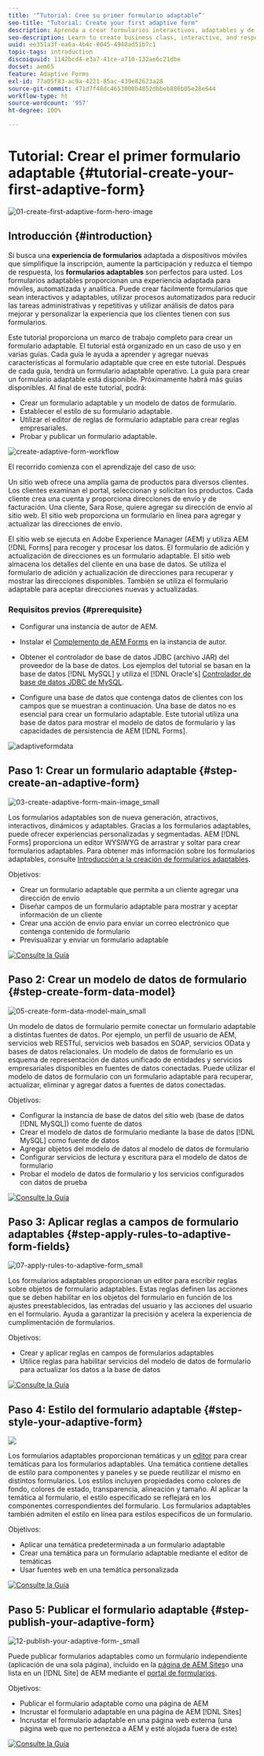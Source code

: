 ```yaml
---
title: '“Tutorial: Cree su primer formulario adaptable”'
seo-title: "Tutorial: Create your first adaptive form"
description: Aprenda a crear formularios interactivos, adaptables y de clase empresarial.
seo-description: Learn to create business class, interactive, and responsive forms.
uuid: ee351a3f-ea6a-4b4c-8045-4948ad51b7c1
topic-tags: introduction
discoiquuid: 1142bcd4-e3a7-41ce-a710-132ae6c21dbe
docset: aem65
feature: Adaptive Forms
exl-id: 77a05f83-ac9a-4221-85ac-439e82623a28
source-git-commit: 471d7f48dc4653000b4852dbbeb886b05e28e644
workflow-type: ht
source-wordcount: '957'
ht-degree: 100%

---
```


# Tutorial: Crear el primer formulario adaptable {#tutorial-create-your-first-adaptive-form}

![01-create-first-adaptive-form-hero-image](assets/01-create-first-adaptive-form-hero-image.png)

## Introducción {#introduction}

Si busca una **experiencia de formularios** adaptada a dispositivos móviles que simplifique la inscripción, aumente la participación y reduzca el tiempo de respuesta, los **formularios adaptables** son perfectos para usted. Los formularios adaptables proporcionan una experiencia adaptada para móviles, automatizada y analítica. Puede crear fácilmente formularios que sean interactivos y adaptables, utilizar procesos automatizados para reducir las tareas administrativas y repetitivas y utilizar análisis de datos para mejorar y personalizar la experiencia que los clientes tienen con sus formularios.

Este tutorial proporciona un marco de trabajo completo para crear un formulario adaptable. El tutorial está organizado en un caso de uso y en varias guías. Cada guía le ayuda a aprender y agregar nuevas características al formulario adaptable que cree en este tutorial. Después de cada guía, tendrá un formulario adaptable operativo. La guía para crear un formulario adaptable está disponible. Próximamente habrá más guías disponibles. Al final de este tutorial, podrá:

* Crear un formulario adaptable y un modelo de datos de formulario.
* Establecer el estilo de su formulario adaptable.
* Utilizar el editor de reglas de formulario adaptable para crear reglas empresariales.
* Probar y publicar un formulario adaptable.

![create-adaptive-form-workflow](assets/create-daptive-form-workflow.png)

El recorrido comienza con el aprendizaje del caso de uso:

Un sitio web ofrece una amplia gama de productos para diversos clientes. Los clientes examinan el portal, seleccionan y solicitan los productos. Cada cliente crea una cuenta y proporciona direcciones de envío y de facturación. Una cliente, Sara Rose, quiere agregar su dirección de envío al sitio web. El sitio web proporciona un formulario en línea para agregar y actualizar las direcciones de envío.

El sitio web se ejecuta en Adobe Experience Manager (AEM) y utiliza AEM [!DNL Forms] para recoger y procesar los datos. El formulario de adición y actualización de direcciones es un formulario adaptable. El sitio web almacena los detalles del cliente en una base de datos. Se utiliza el formulario de adición y actualización de direcciones para recuperar y mostrar las direcciones disponibles. También se utiliza el formulario adaptable para aceptar direcciones nuevas y actualizadas.

### Requisitos previos {#prerequisite}

* Configurar una instancia de autor de AEM.
* Instalar el [Complemento de AEM Forms](../../forms/using/installing-configuring-aem-forms-osgi.md) en la instancia de autor.
* Obtener el controlador de base de datos JDBC (archivo JAR) del proveedor de la base de datos. Los ejemplos del tutorial se basan en la base de datos [!DNL MySQL] y utiliza el [!DNL Oracle's] [Controlador de base de datos JDBC de MySQL](https://dev.mysql.com/downloads/connector/j/5.1.html).

* Configure una base de datos que contenga datos de clientes con los campos que se muestran a continuación. Una base de datos no es esencial para crear un formulario adaptable. Este tutorial utiliza una base de datos para mostrar el modelo de datos de formulario y las capacidades de persistencia de AEM [!DNL Forms].

![adaptiveformdata](assets/adaptiveformdata.png)

## Paso 1: Crear un formulario adaptable {#step-create-an-adaptive-form}

![03-create-adaptive-form-main-image_small](assets/03-create-adaptive-form-main-image_small.png)

Los formularios adaptables son de nueva generación, atractivos, interactivos, dinámicos y adaptables. Gracias a los formularios adaptables, puede ofrecer experiencias personalizadas y segmentadas. AEM [!DNL Forms] proporciona un editor WYSIWYG de arrastrar y soltar para crear formularios adaptables. Para obtener más información sobre los formularios adaptables, consulte [Introducción a la creación de formularios adaptables](../../forms/using/introduction-forms-authoring.md).

Objetivos:

* Crear un formulario adaptable que permita a un cliente agregar una dirección de envío
* Diseñar campos de un formulario adaptable para mostrar y aceptar información de un cliente
* Crear una acción de envío para enviar un correo electrónico que contenga contenido de formulario
* Previsualizar y enviar un formulario adaptable

[![Consulte la Guía](https://helpx.adobe.com/content/dam/help/en/marketing-cloud/how-to/digital-foundation/_jcr_content/main-pars/image_1250343773/see-the-guide-sm.png)](create-adaptive-form.md)

## Paso 2: Crear un modelo de datos de formulario {#step-create-form-data-model}

![05-create-form-data-model-main_small](assets/05-create-form-data-model-main_small.png)

Un modelo de datos de formulario permite conectar un formulario adaptable a distintas fuentes de datos. Por ejemplo, un perfil de usuario de AEM, servicios web RESTful, servicios web basados en SOAP, servicios OData y bases de datos relacionales. Un modelo de datos de formulario es un esquema de representación de datos unificado de entidades y servicios empresariales disponibles en fuentes de datos conectadas. Puede utilizar el modelo de datos de formulario con un formulario adaptable para recuperar, actualizar, eliminar y agregar datos a fuentes de datos conectadas.

Objetivos:

* Configurar la instancia de base de datos del sitio web (base de datos [!DNL MySQL]) como fuente de datos
* Crear el modelo de datos de formulario mediante la base de datos [!DNL MySQL] como fuente de datos
* Agregar objetos del modelo de datos al modelo de datos de formulario
* Configurar servicios de lectura y escritura para el modelo de datos de formulario
* Probar el modelo de datos de formulario y los servicios configurados con datos de prueba

[![Consulte la Guía](https://helpx.adobe.com/content/dam/help/en/marketing-cloud/how-to/digital-foundation/_jcr_content/main-pars/image_1250343773/see-the-guide-sm.png)](create-form-data-model.md)

## Paso 3: Aplicar reglas a campos de formulario adaptables {#step-apply-rules-to-adaptive-form-fields}

![07-apply-rules-to-adaptive-form_small](assets/07-apply-rules-to-adaptive-form_small.png)

Los formularios adaptables proporcionan un editor para escribir reglas sobre objetos de formulario adaptables. Estas reglas definen las acciones que se deben habilitar en los objetos del formulario en función de los ajustes preestablecidos, las entradas del usuario y las acciones del usuario en el formulario. Ayuda a garantizar la precisión y acelera la experiencia de cumplimentación de formularios.

Objetivos:

* Crear y aplicar reglas en campos de formularios adaptables
* Utilice reglas para habilitar servicios del modelo de datos de formulario para actualizar los datos a la base de datos

[![Consulte la Guía](https://helpx.adobe.com/content/dam/help/en/marketing-cloud/how-to/digital-foundation/_jcr_content/main-pars/image_1250343773/see-the-guide-sm.png)](apply-rules-to-adaptive-form-fields.md)

## Paso 4: Estilo del formulario adaptable {#step-style-your-adaptive-form}

![](/help/forms/using/assets/09-style-your-adaptive-form-small.png)

Los formularios adaptables proporcionan temáticas y un [editor](../../forms/using/themes.md) para crear temáticas para los formularios adaptables. Una temática contiene detalles de estilo para componentes y paneles y se puede reutilizar el mismo en distintos formularios. Los estilos incluyen propiedades como colores de fondo, colores de estado, transparencia, alineación y tamaño. Al aplicar la temática al formulario, el estilo especificado se reflejará en los componentes correspondientes del formulario. Los formularios adaptables también admiten el estilo en línea para estilos específicos de un formulario.

Objetivos:

* Aplicar una temática predeterminada a un formulario adaptable
* Crear una temática para un formulario adaptable mediante el editor de temáticas
* Usar fuentes web en una temática personalizada

[![Consulte la Guía](https://helpx.adobe.com/content/dam/help/en/marketing-cloud/how-to/digital-foundation/_jcr_content/main-pars/image_1250343773/see-the-guide-sm.png)](style-your-adaptive-form.md)

## Paso 5: Publicar el formulario adaptable {#step-publish-your-adaptive-form}

![12-publish-your-adaptive-form-_small](assets/12-publish-your-adaptive-form-_small.png)

Puede publicar formularios adaptables como un formulario independiente (aplicación de una sola página), incluido en la [página de AEM Sites](/help/forms/using/embed-adaptive-form-aem-sites.md)o una lista en un [!DNL Site] de AEM mediante el [portal de formularios](../../forms/using/introduction-publishing-forms.md).

Objetivos:

* Publicar el formulario adaptable como una página de AEM
* Incrustar el formulario adaptable en una página de AEM [!DNL Sites]
* Incrustar el formulario adaptable en una página web externa (una página web que no pertenezca a AEM y esté alojada fuera de este)

[![Consulte la Guía](https://helpx.adobe.com/content/dam/help/en/marketing-cloud/how-to/digital-foundation/_jcr_content/main-pars/image_1250343773/see-the-guide-sm.png)](publish-your-adaptive-form.md)
